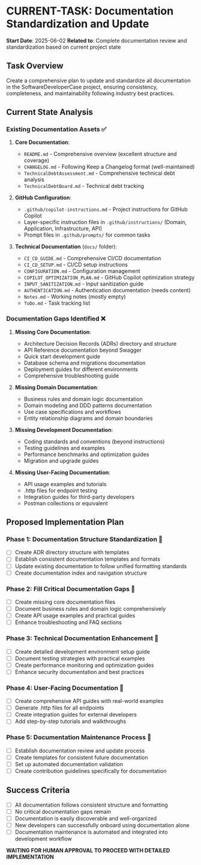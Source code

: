 # CURRENT-TASK: Documentation Standardization and Update

**Start Date**: 2025-06-02
**Related to**: Complete documentation review and standardization based on current project state

## Task Overview

Create a comprehensive plan to update and standardize all documentation in the SoftwareDeveloperCase project, ensuring consistency, completeness, and maintainability following industry best practices.

## Current State Analysis

### Existing Documentation Assets ✅

1. **Core Documentation**:

   - `README.md` - Comprehensive overview (excellent structure and coverage)
   - `CHANGELOG.md` - Following Keep a Changelog format (well-maintained)
   - `TechnicalDebtAssessment.md` - Comprehensive technical debt analysis
   - `TechnicalDebtBoard.md` - Technical debt tracking

2. **GitHub Configuration**:

   - `.github/copilot-instructions.md` - Project instructions for GitHub Copilot
   - Layer-specific instruction files in `.github/instructions/` (Domain, Application, Infrastructure, API)
   - Prompt files in `.github/prompts/` for common tasks

3. **Technical Documentation** (`docs/` folder):
   - `CI_CD_GUIDE.md` - Comprehensive CI/CD documentation
   - `CI_CD_SETUP.md` - CI/CD setup instructions
   - `CONFIGURATION.md` - Configuration management
   - `COPILOT_OPTIMIZATION_PLAN.md` - GitHub Copilot optimization strategy
   - `INPUT_SANITIZATION.md` - Input sanitization guide
   - `AUTHENTICATION.md` - Authentication documentation (needs content)
   - `Notes.md` - Working notes (mostly empty)
   - `ToDo.md` - Task tracking list

### Documentation Gaps Identified ❌

1. **Missing Core Documentation**:

   - Architecture Decision Records (ADRs) directory and structure
   - API Reference documentation beyond Swagger
   - Quick start development guide
   - Database schema and migrations documentation
   - Deployment guides for different environments
   - Comprehensive troubleshooting guide

2. **Missing Domain Documentation**:

   - Business rules and domain logic documentation
   - Domain modeling and DDD patterns documentation
   - Use case specifications and workflows
   - Entity relationship diagrams and domain boundaries

3. **Missing Development Documentation**:

   - Coding standards and conventions (beyond instructions)
   - Testing guidelines and examples
   - Performance benchmarks and optimization guides
   - Migration and upgrade guides

4. **Missing User-Facing Documentation**:
   - API usage examples and tutorials
   - .http files for endpoint testing
   - Integration guides for third-party developers
   - Postman collections or equivalent

## Proposed Implementation Plan

### Phase 1: Documentation Structure Standardization 📁

- [ ] Create ADR directory structure with templates
- [ ] Establish consistent documentation templates and formats
- [ ] Update existing documentation to follow unified formatting standards
- [ ] Create documentation index and navigation structure

### Phase 2: Fill Critical Documentation Gaps 📝

- [ ] Create missing core documentation files
- [ ] Document business rules and domain logic comprehensively
- [ ] Create API usage examples and practical guides
- [ ] Enhance troubleshooting and FAQ sections

### Phase 3: Technical Documentation Enhancement 🔧

- [ ] Create detailed development environment setup guide
- [ ] Document testing strategies with practical examples
- [ ] Create performance monitoring and optimization guides
- [ ] Enhance security documentation and best practices

### Phase 4: User-Facing Documentation 👥

- [ ] Create comprehensive API guides with real-world examples
- [ ] Generate .http files for all endpoints
- [ ] Create integration guides for external developers
- [ ] Add step-by-step tutorials and walkthroughs

### Phase 5: Documentation Maintenance Process 🔄

- [ ] Establish documentation review and update process
- [ ] Create templates for consistent future documentation
- [ ] Set up automated documentation validation
- [ ] Create contribution guidelines specifically for documentation

## Success Criteria

- [ ] All documentation follows consistent structure and formatting
- [ ] No critical documentation gaps remain
- [ ] Documentation is easily discoverable and well-organized
- [ ] New developers can successfully onboard using documentation alone
- [ ] Documentation maintenance is automated and integrated into development workflow

**WAITING FOR HUMAN APPROVAL TO PROCEED WITH DETAILED IMPLEMENTATION**
